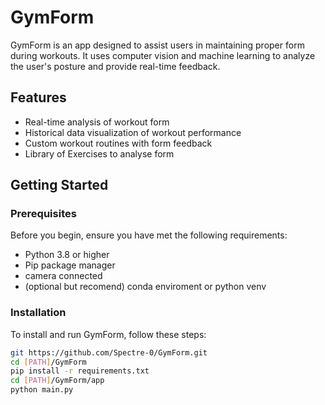 # GymForm

GymForm is an app designed to assist users in maintaining proper form during workouts. It uses computer vision and machine learning to analyze the user's posture and provide real-time feedback.

## Features

- Real-time analysis of workout form
- Historical data visualization of workout performance
- Custom workout routines with form feedback
- Library of Exercises to analyse form

## Getting Started

### Prerequisites

Before you begin, ensure you have met the following requirements:

- Python 3.8 or higher
- Pip package manager
- camera connected
- (optional but recomend) conda enviroment or python venv

### Installation

To install and run GymForm, follow these steps:

```bash
git https://github.com/Spectre-0/GymForm.git
cd [PATH]/GymForm
pip install -r requirements.txt
cd [PATH]/GymForm/app
python main.py
